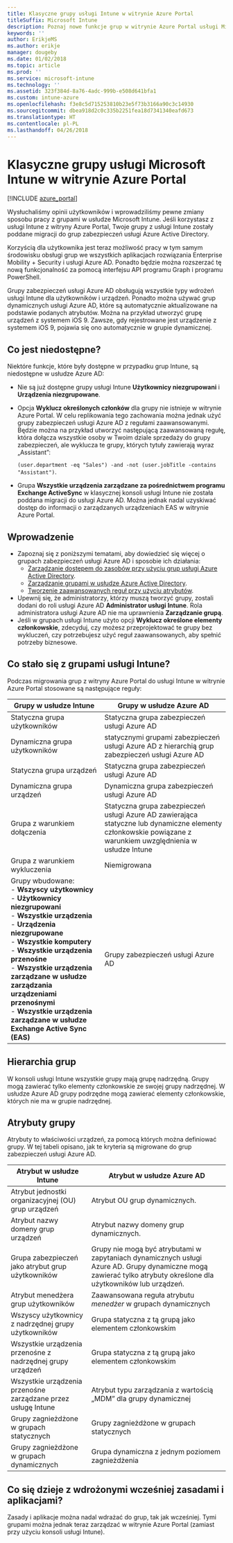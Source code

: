 ```yaml
---
title: Klasyczne grupy usługi Intune w witrynie Azure Portal
titleSuffix: Microsoft Intune
description: Poznaj nowe funkcje grup w witrynie Azure Portal usługi Microsoft Intune.
keywords: ''
author: ErikjeMS
ms.author: erikje
manager: dougeby
ms.date: 01/02/2018
ms.topic: article
ms.prod: ''
ms.service: microsoft-intune
ms.technology: ''
ms.assetid: 323f384d-8a76-4adc-999b-e508d641bfa1
ms.custom: intune-azure
ms.openlocfilehash: f3e8c5d715253810b23e5f73b3166a90c3c14930
ms.sourcegitcommit: dbea918d2c0c335b2251fea18d7341340eafd673
ms.translationtype: HT
ms.contentlocale: pl-PL
ms.lasthandoff: 04/26/2018
---
```

# <a name="microsoft-intune-classic-groups-in-the-azure-portal"></a>Klasyczne grupy usługi Microsoft Intune w witrynie Azure Portal

[!INCLUDE [azure_portal](./includes/azure_portal.md)]

Wysłuchaliśmy opinii użytkowników i wprowadziliśmy pewne zmiany sposobu pracy z grupami w usłudze Microsoft Intune.
Jeśli korzystasz z usługi Intune z witryny Azure Portal, Twoje grupy z usługi Intune zostały poddane migracji do grup zabezpieczeń usługi Azure Active Directory.

Korzyścią dla użytkownika jest teraz możliwość pracy w tym samym środowisku obsługi grup we wszystkich aplikacjach rozwiązania Enterprise Mobility + Security i usługi Azure AD. Ponadto będzie można rozszerzać tę nową funkcjonalność za pomocą interfejsu API programu Graph i programu PowerShell.

Grupy zabezpieczeń usługi Azure AD obsługują wszystkie typy wdrożeń usługi Intune dla użytkowników i urządzeń. Ponadto można używać grup dynamicznych usługi Azure AD, które są automatycznie aktualizowane na podstawie podanych atrybutów. Można na przykład utworzyć grupę urządzeń z systemem iOS 9. Zawsze, gdy rejestrowane jest urządzenie z systemem iOS 9, pojawia się ono automatycznie w grupie dynamicznej.

## <a name="what-is-not-available"></a>Co jest niedostępne?

Niektóre funkcje, które były dostępne w przypadku grup Intune, są niedostępne w usłudze Azure AD:

- Nie są już dostępne grupy usługi Intune **Użytkownicy niezgrupowani** i **Urządzenia niezgrupowane**.
- Opcja **Wyklucz określonych członków** dla grupy nie istnieje w witrynie Azure Portal. W celu replikowania tego zachowania można jednak użyć grupy zabezpieczeń usługi Azure AD z regułami zaawansowanymi. Będzie można na przykład utworzyć następującą zaawansowaną regułę, która dołącza wszystkie osoby w Twoim dziale sprzedaży do grupy zabezpieczeń, ale wyklucza te grupy, których tytuły zawierają wyraz „Assistant”:

  `(user.department -eq "Sales") -and -not (user.jobTitle -contains "Assistant")`.
- Grupa **Wszystkie urządzenia zarządzane za pośrednictwem programu Exchange ActiveSync** w klasycznej konsoli usługi Intune nie została poddana migracji do usługi Azure AD. Można jednak nadal uzyskiwać dostęp do informacji o zarządzanych urządzeniach EAS w witrynie Azure Portal.

## <a name="how-to-get-started"></a>Wprowadzenie

- Zapoznaj się z poniższymi tematami, aby dowiedzieć się więcej o grupach zabezpieczeń usługi Azure AD i sposobie ich działania:
    -  [Zarządzanie dostępem do zasobów przy użyciu grup usługi Azure Active Directory](https://azure.microsoft.com/documentation/articles/active-directory-manage-groups/).
    -  [Zarządzanie grupami w usłudze Azure Active Directory](https://azure.microsoft.com/documentation/articles/active-directory-accessmanagement-manage-groups/).
    -  [Tworzenie zaawansowanych reguł przy użyciu atrybutów](https://azure.microsoft.com/documentation/articles/active-directory-accessmanagement-groups-with-advanced-rules/).
-  Upewnij się, że administratorzy, którzy muszą tworzyć grupy, zostali dodani do roli usługi Azure AD **Administrator usługi Intune**. Rola administratora usługi Azure AD nie ma uprawnienia **Zarządzanie grupą**.
-  Jeśli w grupach usługi Intune użyto opcji **Wyklucz określone elementy członkowskie**, zdecyduj, czy możesz przeprojektować te grupy bez wykluczeń, czy potrzebujesz użyć reguł zaawansowanych, aby spełnić potrzeby biznesowe.


## <a name="what-happened-to-intune-groups"></a>Co stało się z grupami usługi Intune?
Podczas migrowania grup z witryny Azure Portal do usługi Intune w witrynie Azure Portal stosowane są następujące reguły:

| Grupy w usłudze Intune|Grupy w usłudze Azure AD|
|-----------------------------------------------------------------------|-------------------------------------------------------------|
|Statyczna grupa użytkowników|Statyczna grupa zabezpieczeń usługi Azure AD|
|Dynamiczna grupa użytkowników|statycznymi grupami zabezpieczeń usługi Azure AD z hierarchią grup zabezpieczeń usługi Azure AD|
|Statyczna grupa urządzeń|Statyczna grupa zabezpieczeń usługi Azure AD|
|Dynamiczna grupa urządzeń|Dynamiczna grupa zabezpieczeń usługi Azure AD|
|Grupa z warunkiem dołączenia|Statyczna grupa zabezpieczeń usługi Azure AD zawierająca statyczne lub dynamiczne elementy członkowskie powiązane z warunkiem uwzględnienia w usłudze Intune|
|Grupa z warunkiem wykluczenia|Niemigrowana|
|Grupy wbudowane:<br>- **Wszyscy użytkownicy**<br>- **Użytkownicy niezgrupowani**<br>- **Wszystkie urządzenia**<br>- **Urządzenia niezgrupowane**<br>- **Wszystkie komputery**<br>- **Wszystkie urządzenia przenośne**<br>- **Wszystkie urządzenia zarządzane w usłudze zarządzania urządzeniami przenośnymi**<br>- **Wszystkie urządzenia zarządzane w usłudze Exchange Active Sync (EAS)**|Grupy zabezpieczeń usługi Azure AD|

## <a name="group-hierarchy"></a>Hierarchia grup

W konsoli usługi Intune wszystkie grupy mają grupę nadrzędną. Grupy mogą zawierać tylko elementy członkowskie ze swojej grupy nadrzędnej. W usłudze Azure AD grupy podrzędne mogą zawierać elementy członkowskie, których nie ma w grupie nadrzędnej.

## <a name="group-attributes"></a>Atrybuty grupy
Atrybuty to właściwości urządzeń, za pomocą których można definiować grupy. W tej tabeli opisano, jak te kryteria są migrowane do grup zabezpieczeń usługi Azure AD.

| Atrybut w usłudze Intune|Atrybut w usłudze Azure AD|
|-----------------------------------------------------------------------|-------------------------------------------------------------|
|Atrybut jednostki organizacyjnej (OU) grup urządzeń|Atrybut OU grup dynamicznych.|
|Atrybut nazwy domeny grup urządzeń|Atrybut nazwy domeny grup dynamicznych.|
|Grupa zabezpieczeń jako atrybut grup użytkowników|Grupy nie mogą być atrybutami w zapytaniach dynamicznych usługi Azure AD. Grupy dynamiczne mogą zawierać tylko atrybuty określone dla użytkowników lub urządzeń.|
|Atrybut menedżera grup użytkowników|Zaawansowana reguła atrybutu *menedżer* w grupach dynamicznych|
|Wszyscy użytkownicy z nadrzędnej grupy użytkowników|Grupa statyczna z tą grupą jako elementem członkowskim|
|Wszystkie urządzenia przenośne z nadrzędnej grupy urządzeń|Grupa statyczna z tą grupą jako elementem członkowskim|
|Wszystkie urządzenia przenośne zarządzane przez usługę Intune|Atrybut typu zarządzania z wartością „MDM” dla grupy dynamicznej|
|Grupy zagnieżdżone w grupach statycznych |Grupy zagnieżdżone w grupach statycznych|
|Grupy zagnieżdżone w grupach dynamicznych|Grupa dynamiczna z jednym poziomem zagnieżdżenia|

## <a name="what-happens-to-policies-and-apps-you-previously-deployed"></a>Co się dzieje z wdrożonymi wcześniej zasadami i aplikacjami?

Zasady i aplikacje można nadal wdrażać do grup, tak jak wcześniej. Tymi grupami można jednak teraz zarządzać w witrynie Azure Portal (zamiast przy użyciu konsoli usługi Intune).
